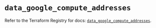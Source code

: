 # `data_google_compute_addresses`

Refer to the Terraform Registry for docs: [`data_google_compute_addresses`](https://registry.terraform.io/providers/hashicorp/google/5.29.0/docs/data-sources/compute_addresses).
